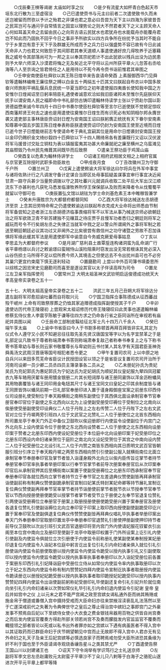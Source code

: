 <!-- { "loadSidebar": true } -->
　　○戊辰秦王樉等谒谢  太庙如时享之仪
　　○是夕有流星大如杯青白色起天市垣东北行散为三至虚宿没
　　○己巳遣使赍书与元主曰前者二次遣使致书久而未还岂被留而然欤以予计之殆君之非谋也君之意必曰吾尝为天下主以四海为家彼昔吾之民耳岂可与通问乎自常情言之固宜以理势论之则大不然君者天下之义主顾天命人心何如耳盖天命之去留由民心之向背古语云民犹水也君犹舟也水能载舟亦能覆舟君岂不知此而乃固执不回乎今日之事非予所欲实以四方兵争所在纷扰予当其时不能自宁于乡里岂有意于天下乎及群雄无所成而予之兵力日以强盛势不容已故有今日此诚天命非人力也君又何致怨于其间耶君其奉天道顺人事遣使通好庶几得牧养于近塞藉我之威号令其部落尚可为一邦之主以奉其宗祀若计不出此犹欲以残兵出没为边民患则予大举六师深入沙漠君将悔之无及矣近北平守将以云州所获平章火儿忽答右丞哈海等八人至京询之皆君倚任之人是用待以不死今再令赍书诣前惟君其审图之
　　○壬申安南使臣杜舜钦以其王陈日煃卒来告哀请命癸酉  上素服御西华门见舜钦等遣翰林编脩王廉往祭之赙以白金五十两绢五十匹其文曰朕起自布衣以中国多故奋兴师旅削平祸乱偃兵息民统一华夏当即位之初年遣使报四夷酋长使知我中国之方安惟尔日煃闻诏至日躬率陪臣礼遇使者诚意欢洽如我旧臣诸邦未至惟尔先庭朕仰天抚手以谓安南人民之福即命中书礼部仿古铸印遣翰林侍读学士张以宁赍赴尔国以彰贤德益懋来诚今年四月十四日中书奏尔使臣杜舜钦等至言尔已逝使朕不觉顿足惊叹西南藩邦贤王何去之速也是用遣使往奠惟尔日煃生而有识死必有知阴相尔邦永膺世袭又遣吏部主事林唐臣赍诏封日熞为安南国王诏曰朕躬膺正统抚有天下眷尔安南素知尊慕中国去岁国王陈日煃奉表称臣朕遣使赍诏印仍封为安南国王使至近境而日煃已逝今世子日熞能继前志专使请命考于典礼宜嗣其位是用命尔日熞袭封安南国王授以金印仍赐织金文绮纱縠四十匹舜钦以下十四人赐绮帛各有差廉既行又诏以汉伏波将军马援昔讨交趾立铜柱为表以镇服蛮夷其功甚大命廉就祀之廉至横州之乌蛮滩见其庙颓毁乃令州民先脩葺其祠既毕而后致祭
　　○遣亲王祭功臣于鸡笼山庙
　　○癸酉复以危素为翰林侍讲学士
　　○诏诸王相府武相居文相之上相府官属与京官更互除授时武职多勋臣故也
　　○甲戌夜月食
　　○丁丑改徽州卫为守御千户所
　　○置兰州卫
　　○戊寅上遣使敕谕大将军徐达曰尔将兵在外军中事宜与诸将佐熟计行之凡调发守备计定谋合当即区处毋事狐疑盖谋事宜审行事宜决近闻甘肃一路守兵甚少当量势调拨以守之其吐蕃兴元就调兵收取二处平后大军出汉江顺流东下亦甚利也凡获牝马悉发临濠牧养所俘王保保部从及败而来降者令从伐蜀蜀平就留以守御可也
　　○庚辰置弘文馆以胡铉为学士命刘基危素王本中睢稼皆兼学士
　　○癸未升唐胜宗为大都督府都督同知
　　○乙酉大将军徐达械送左丞胡德济至京  上念其旧劳特命宥之仍遣使敕谕达曰朕起布衣克成大业命将出师悉由节制将军备尝知之迩者浙江左丞胡德济临事畏缩将军不以军法从事乃械送京师必欲朝廷治之将军欲效卫青不斩苏建独不见穰苴之待庄贾乎且慢军功者悉归之朝廷则将军之威玩而号令不行矣胡左丞之失律正当就军中戮之足以警众所谓阃外之事将军制之若送至朝廷朝廷必议其功过又非阃外之比矣彼尝有救信州之功守诸暨之劳故不忍加诛惧将军缘此缓其军法是用遣使即军中谕意自今务威克厥爱毋事姑息
　　○丁亥以李思孟为大都督府参议
　　○是月湖广慈利县土酋覃垕连构诸洞蛮为乱命湖广行省平章杨璟以兵讨之敕谕璟曰蛮贼恃山溪险阻乘时窃发出没无常若根诛其党必深入山谷伤损士马所得不足以偿所费今师入其境击之但使远去不令出扰州县可也不必穷其巢穴更宜约束麾下慎无逐利轻动
　　○置磨勘司  上尝以中外百司簿书填委思所以综核之因览宋史见磨勘司而喜至是遂设其官以太子伴读高晖为司令
　　○置龙江左卫亲军指挥使司
　　○罢常州卫
大明太祖圣神文武钦明启运俊德成功统天大孝高皇帝实录卷之五十一

五十七、大明太祖高皇帝实录卷之五十二
　　洪武三年五月己丑朔大将军徐达分遣左副将军邓愈招谕吐蕃而自将取兴元
　　○宁国卫指挥佥事陈德成从征西蕃战殁干岷州  上命有司致祭厚葬之仍恤其家追赠德成指挥副使授其子千户
　　○辛卯遣使访历代帝王陵寝初  上尝观宋太祖诏修历代帝王陵寝叹曰此羙事也遂遣翰林编修蔡玄侍仪舍人李震亨陈敏于谦等往四方求之仍命各行省之臣同诣所在审视若有庙祀并具图以闻
　　○壬辰命工部制皮鞵给征北军士凡十四万八千余人
　　○癸巳端午享太庙
　　○上谕中书省臣曰今人于书劄多称顿首再拜百拜皆非实礼其定为仪式令人遵守又小民不知避忌往往取先圣先贤汉唐国宝等字以为名字宜禁革之于是礼部定议凡致书于尊者称端肃奉书答则称端肃奉复敌己者称奉书奉复上之与下称书寄书答卑幼与尊长则云家书敬覆尊长与卑幼则云书付某人其名字有天国君臣圣神尧舜禹汤文武周汉晋唐等国号相犯者悉令更之
　　○甲午复置司农司  上以中原之地自兵兴以来田多荒芜命省臣议计民授田设官以领之于是省臣议复置司农司开治所于河南司设卿一员少卿二员丞四员主簿录事各二员从之
　　○乙未册妃孙氏为贵妃吴氏为充妃郭氏为惠妃郭氏为宁妃达氏为定妃胡氏为顺妃其仪皇妃服九翚四凤冠翟衣九等车辂用厌翟车册用镀金银册二片其长短阔厚与诸王册同盝饰以浑金沥粉蟠凤其用物裹覆皆与诸王同印用金龟钮其尺寸与诸王宝同文曰皇妃之印其余制度皆与诸王同匣皆饰以蟠凤前期一日礼部官奉册印进入置于谨身殿御座宝案之前册东印西侍仪司设册礼使受制位于奉天殿横街之南稍东副使位于其西俱北面设承制官奉节官奉册官奉印官位于副使之东北西向以北为上设使副受册受印褥位于受制位之北南向以俟册使受册副使受印设典仪二人位于丹陛上之左右传赞二人位于丹陛下之左右文武官对立位于丹墀两旁引班四人位于文武官之北赞礼二人位于册使位之北皆东西相向所司置龙亭于奉天门外正中备仪卫鼓吹以俟迎册即行内使监令设使副位于内宫门之外北向东上设内使监令位于册使之东北西向设赞者二人位于册使之北东西相向设册印案于赞者之北册东印西内使设妃受册位于本位庭中北向设册印案于妃受册印位之北册东印西设内命妇诸亲贺位于庭阶之南北向又设妃受贺位于其宫之中南向设内赞二人位于妃受册位之北设引礼二人位于内赞之南皆东西相向其日质明文武百官皆朝服引班分引序立于奉天殿丹墀之两旁东西相向赞引引使副公服入就横街南位北面立承制官奉节奉册奉印官及掌节者皆入诣谨身殿外北向立以俟内臣传旨讫掌节者持节奉册官奉印官率执事者举册印案以行奉节官掌节者前导次册案奉册官后从次印案奉印官后从承制官押其后至横街南以案置于使副受册褥位之北册东印西承制官奉节官奉册奉印官各就位西向立掌节者持节立于奉节官之左差退典仪赞使副皆再拜承制官诣使副前称有制典仪赞使副跪承制官宣制曰妃某氏特封某妃命卿等持节展礼宣制讫复位典仪赞使副再拜奉节官率掌节者持节诣册使前掌节者脱节衣以节授奉节官奉节官以节西向授册使册使跪受以授掌节者掌节者受节立于册使之左奉节官退复位赞礼引两使诣受册褥位立奉册官于册案上取册授册使册使跪受册兴置于案奉册官及册使各退复位赞礼引使副诣褥位北向立奉印官于印案上取印西向授使副使副跪受印讫兴置于案奉印官及使副俱退复位典仪传赞赞使副皆再拜典仪唱礼毕执事者举册印案出奉天门外奉册奉印官取册印置龙亭中奉册奉印官退赞礼引册使押册副使押印持节者前导仪卫鼓吹以次出引班引文武百官退册印将至内宫门外内使请妃服花钗翟衣引出阁至本位宫中南向立及册印至使副于龙亭中取册印权置于门外所设案上讫引礼内使引使副及内使监令俱就位立次引册使于内使监令前称册礼使某副使某奉制授某妃册印退复位内使监令入诣妃本位庭中躬言讫出复位引礼引内命妇诸亲俱入就位引礼引册使诣内使监令前册使取册以授内使监令内使监令跪受以授内执事引礼又引副使取印以授内使监令内使监令跪受以授内执事率执事者奉册印以次入诣妃受册位前各置于案册东印西引礼引妃降诣庭中受册位立侍从如常仪内使监令率内执事取册印以次立于妃之东西向内使监令称有制内赞赞妃四拜内使监令宣制讫执事者取册授内使监令跪读册讫以册授妃妃跪受册以授内执事执事者取印跪授妃妃跪受印以授内执事内赞赞妃四拜内使监令出诣使副前躬称妃受册印礼毕使副还复命引礼引妃升阶就位南向坐引礼引内命妇诸亲以次贺如常仪礼毕引礼引内命妇退内使监令引妃谢  皇帝  皇后并如宫中之仪  上以元末之君不能严宫阃之政至宫嫔女谒私通外臣而纳其贿赂或施金帛于僧道或番僧入宫中摄持受戒而大臣命妇亦往来禁掖淫渎亵乱礼法荡然以至于亡遂深戒前代之失著为令典俾世守之皇后之尊止得治宫中嫔妇之事即宫门之外豪发事不预焉自后妃以下至嫔侍女使小大衣食之费金银钱帛器用百物之供皆自尚宫奏之而后发内使监官覆奏方得赴所部关领若尚宫不及奏而朦胧发内官监监官不覆奏而輙擅领之部者皆论以死或以私书出外者罪亦如之宫嫔以下遇有病虽医者不得入宫中以其证取药而已群臣命妇于庆节朔望朝见中宫而止无故即不得入宫中人君亦无有见外命妇之礼天子及亲王后妃宫嫔等必慎选良家子而聘焉戒勿受大臣所进恐其夤缘为奸不利于国也至于外臣请谒寺观烧香禳告星斗之类其禁尤严
　　○丁酉遣使告祭王国山川以封建诸王也
　　○诏天下守令询举有学识笃行之士礼送京师
　　○左副将军李文忠左丞赵庸败元太尉蛮子平章沙不丁朵儿只八剌等于白海子之骆驼山遂进次开平元平章上都罕等降
